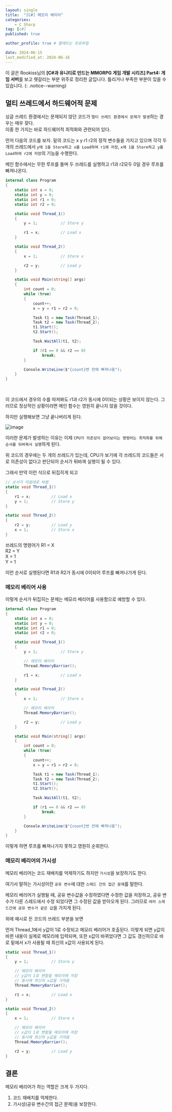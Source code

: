 ```yaml
---
layout: single
title:  "[C#] 메모리 베리어"
categories: 
    - C Sharp
tag: [c#]
published: true

author_profile: true # 옆에뜨는 프로파일

date: 2024-06-15
last_modified_at: 2024-06-16
---
```

<!-- 
{: .notice--warning} // 알림 강조
{: .notice--success} // 초록색 강조
{: .notice--danger } // 초록색 강조
{: .notice--info}
{: .notice--primary}
{: .notice}

{: .H1-font}         // 제목 색
<span style="color:Skyblue"> 색 넣기 </span>
<br/> 한줄 내리기
 -->
이 글은 Rookiss님의  **[C#과 유니티로 만드는 MMORPG 게임 개발 시리즈] Part4: 게임 서버**를 보고 헷갈리는 부분 위주로 정리한 글입니다. 틀리거나 부족한 부분이 있을 수 있습니다.
{: .notice--warning}

## 멀티 쓰레드에서 하드웨어적 문제
싱글 쓰레드 환경에서는 문제되지 않던 코드가 `멀티 쓰레드 환경에서 문제가 발생`하는 경우는 매우 잦다.<br>
이중 한 가지는 바로 하드웨어적 최적화와 관련되어 있다. <br>

먼저 다음의 코드를 보자.
밑의 코드는 x y r1 r2의 정적 변수들을 가지고 있으며 각각 두 개의 쓰레드에서 `y에 1을 Store하고 x를 Load하여 r1에 저장`, `x에 1을 Store하고 y를 Load하여 r2에 저장`의 기능을 수행한다.

메인 함수에서는 무한 루프를 돌며 두 쓰레드를 실행하고 r1과 r2모두 0일 경우 루프를 빠져나온다.

```cs
internal class Program
{
    static int x = 0;
    static int y = 0;
    static int r1 = 0;
    static int r2 = 0;

    static void Thread_1()
    {
        y = 1;          // Store y

        r1 = x;         // Load x
    }

    static void Thread_2()
    {
        x = 1;          // Store x

        r2 = y;         // Load y
    }

    static void Main(string[] args)
    {
        int count = 0;
        while (true)
        {
            count++;
            x = y = r1 = r2 = 0;

            Task t1 = new Task(Thread_1);
            Task t2 = new Task(Thread_2);
            t1.Start();
            t2.Start();

            Task.WaitAll(t1, t2);

            if (r1 == 0 && r2 == 0)
                break;
        }

        Console.WriteLine($"{count}번 만에 빠져나옴");
    }
}
```
<br>

이 코드에서 경우의 수를 따져봐도 r1과 r2가 동시에 0이되는 상황은 보이지 않는다. 그러므로
정상적인 상황이라면 메인 함수는 영원히 끝나지 않을 것이다.

하지만 실행해보면 그냥 끝나버리게 된다.


![image](https://github.com/novicehog/comments/assets/131991619/32080ba8-fc8b-4ab4-8609-cb422a4e97b0)

이러한 문제가 발생하는 이유는 이제 `CPU가 의존성이 없어보이는 명령어는 최적화를 위해 순서를 뒤바꿔서 실행`하게 된다.

위 코드의 경우에는 두 개의 쓰레드가 있는데, CPU가 보기에 각 쓰레드의 코드들은 서로 의존성이 없다고 판단되어 순서가 뒤바껴 실행이 될 수 있다.

그래서 만약 이런 식으로 뒤집히게 되고
```cs
// 순서가 마음대로 바뀜
static void Thread_1()
{
    r1 = x;         // Load x
    y = 1;          // Store y
}

static void Thread_2()
{
    r2 = y;         // Load y
    x = 1;          // Store x
}
```

쓰레드의 명령어가
R1 = X <br>
R2 = Y <br>
X = 1 <br>
Y = 1 <br>

이런 순서로 실행된다면 R1과 R2가 동시에 0이되어 루프를 빠져나가게 된다.

### 메모리 베리어 사용
이렇게 순서가 뒤집히는 문제는 메모리 베리어를 사용함으로 예방할 수 있다.

```cs
internal class Program
{
    static int x = 0;
    static int y = 0;
    static int r1 = 0;
    static int r2 = 0;

    static void Thread_1()
    {
        y = 1;          // Store y

        // 메모리 베리어
        Thread.MemoryBarrier();

        r1 = x;         // Load x
    }

    static void Thread_2()
    {
        x = 1;          // Store x

        // 메모리 베리어
        Thread.MemoryBarrier();

        r2 = y;         // Load y
    }

    static void Main(string[] args)
    {
        int count = 0;
        while (true)
        {
            count++;
            x = y = r1 = r2 = 0;

            Task t1 = new Task(Thread_1);
            Task t2 = new Task(Thread_2);
            t1.Start();
            t2.Start();

            Task.WaitAll(t1, t2);

            if (r1 == 0 && r2 == 0)
                break;
        }

        Console.WriteLine($"{count}번 만에 빠져나옴");
    }
}
```

이렇게 하면 루프를 빠져나가지 못하고 영원히 순회한다.

### 메모리 베리어의 가시성
메모리 베리어는 코드 재배치를 억제하기도 하지만 `가시성`을 보장하기도 한다.

여기서 말하는 가시성이란 `공유 변수`에 대한 `스레드 간의 접근 문제`를 말한다.

메모리 베리어가 실행될 때, 공유 변수값을 수정하였다면 수정한 값을 저장하고, 공유 변수가 다른 스레드에서 수정 되었다면
그 수정된 값을 받아오게 된다. 그러므로 `여러 스레드간에 공유 변수가 같은 값`을 가지게 된다.

위에 예시로 든 코드의 쓰레드 부분을 보면

먼저 Thread_1에서 y값이 1로 수정되고 메모리 베리어가 호출된다.
이렇게 되면 y값이 바뀐 내용이 실제로 메모리에 입력되며, 또한 x값이 바뀌었다면 그 값도 갱신하므로
바로 밑에서 x가 사용될 때 최신의 x값이 사용되게 된다.

```cs
static void Thread_1()
{
    y = 1;          // Store y

    // 메모리 베리어
    // y값이 1로 변함을 메모리에 저장
    // 동시에 최신의 x값을 가져옴
    Thread.MemoryBarrier();

    r1 = x;         // Load x
}

static void Thread_2()
{
    x = 1;          // Store x

    // 메모리 베리어
    // x값이 1로 변함을 메모리에 저장
    // 동시에 최신의 y값을 가져옴
    Thread.MemoryBarrier();

    r2 = y;         // Load y
}
```

## 결론
메모리 베리어가 하는 역할은 크게 두 가지다.
1. 코드 재배치를 억제한다.
2. 가시성(공유 변수간의 접근 문제)을 보장한다.
